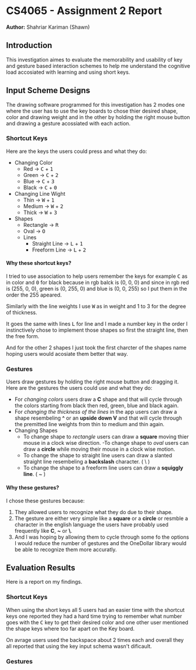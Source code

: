 # CS4065 - Assignment 2 Report

**Author:** Shahriar Kariman (Shawn)

## Introduction

This investigation aimes to evaluate the memorability and usability of key and gesture based interaction schemes to help me understand the cognitive load accosiated with learning and using short keys.

## Input Scheme Designs

The drawing software programmed for this investigation has 2 modes one where the user has to use the key boards to chose thier desired shape, color and drawing weight and in the other by holding the right mouse button and drawing a gesture acossiated with each action.

### Shortcut Keys

Here are the keys the users could press and what they do:

- Changing Color
  - Red $\rightarrow$ <kbd>C</kbd> + <kbd>1</kbd>
  - Green $\rightarrow$ <kbd>C</kbd> + <kbd>2</kbd>
  - Blue $\rightarrow$  <kbd>C</kbd> + <kbd>3</kbd>
  - Black $\rightarrow$  <kbd>C</kbd> + <kbd>0</kbd>
- Changing Line Wight
  - Thin $\rightarrow$ <kbd>W</kbd> + <kbd>1</kbd>
  - Medium $\rightarrow$ <kbd>W</kbd> + <kbd>2</kbd>
  - Thick $\rightarrow$ <kbd>W</kbd> + <kbd>3</kbd>
- Shapes
  - Rectangle $\rightarrow$ <kbd>R</kbd>
  - Oval $\rightarrow$ <kbd>O</kbd>
  - Lines
    - Straight Line $\rightarrow$ <kbd>L</kbd> + <kbd>1</kbd>
    - Freeform Line $\rightarrow$ <kbd>L</kbd> + <kbd>2</kbd>

#### Why these shortcut keys?

I tried to use association to help users remember the keys for example <kbd>C</kbd> as in color and <kbd>0</kbd> for black because in rgb balck is (0, 0, 0) and since in rgb red is (255, 0, 0), green is (0, 255, 0) and blue is (0, 0, 255) so I put them in the order the 255 apeared.

Similarly with the line weights I use <kbd>W</kbd> as in weight and 1 to 3 for the degree of thickness.

It goes the same with lines <kbd>L</kbd> for line and I made a number key in the order I instinctively chose to implement those shapes so first the straight line, then the free form.

And for the other 2 shapes I just took the first charcter of the shapes name hoping users would acosiate them better that way.

### Gestures

Users draw gestures by holding the right mouse button and dragging it. Here are the gestures the users could use and what they do:

- For *changing colors* users draw a **C** shape and that will cycle through the colors starting from black then red, green, blue and black again.
- For *changing the thickness of the lines* in the app users can draw a shape resembeling **^** or an **upside down V** and that will cycle through the premitted line weights from thin to medium and thin again.
- Changing Shapes
  - To change shape to *rectangle* users can draw a **square** moving thier mouse in a clock wise direction.
  -To change shape to *oval* users can draw a **circle** while moving their mouse in a clock wise motion.
  - To change the shape to straight line users can draw a slanted straight line resembeling a **backslash** character. ( \\ )
  - To change the shape to a freeform line users can draw a **squiggly line**. ( ~ )

#### Why these gestures?

I chose these gestures because:

1. They allowed users to recognize what they do due to their shape.
2. The gesture are either very simple like a **square** or a **circle** or resmble a character in the english language the users have probably used frequently like **C**, **~** or **\\**.
3. And I was hoping by allowing them to cycle through some fo the options I would reduce the number of gestures and the OneDollar library would be able to recognize them more accuratly.

## Evaluation Results

Here is a report on my findings.

### Shortcut Keys

When using the short keys all 5 users had an easier time with the shortcut keys one reported they had a hard time trying to remember what number goes with the <kbd>C</kbd> key to get their desired color and one other user mentioned the shape keys where too far apart on the Key board.

On avrage users used the backspace about 2 times each and overall they all reported that using the key input schema wasn't dificault.

### Gestures

